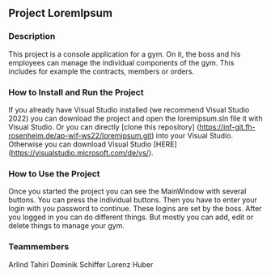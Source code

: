 ## Project LoremIpsum

### Description

This project is a console application for a gym. On it, the boss and his employees can manage the individual components of the gym. This includes for example the contracts, members or orders.

### How to Install and Run the Project

If you already have Visual Studio installed (we recommend Visual Studio 2022) you can download the project and open the loremipsum.sln file it with Visual Studio. Or you can directly [clone this repository] (https://inf-git.fh-rosenheim.de/ap-wif-ws22/loremipsum.git) into your Visual Studio.
Otherwise you can download Visual Studio [HERE] (https://visualstudio.microsoft.com/de/vs/).

### How to Use the Project

Once you started the project you can see the MainWindow with several buttons. You can press the individual buttons. Then you have to enter your login with you password to continue. These logins are set by the boss. After you logged in you can do different things. But mostly you can add, edit or delete things to manage your gym.

### Teammembers

Arlind Tahiri
Dominik Schiffer
Lorenz Huber
